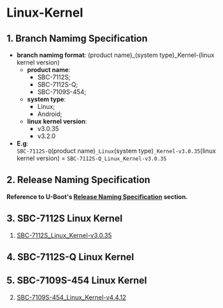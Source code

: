 # Linux-Kernel

## 1. Branch Namimg Specification

* **branch namimg format**: (product name)\_(system type)\_Kernel-(linux kernel version)
  * **product name**:
    * SBC-7112S;
    * SBC-7112S-Q;
    * SBC-7109S-454;
  * **system type**:
    * Linux;
    * Android;
  * **linux kernel version**:
    * v3.0.35
    * v3.2.0
* **E.g**:  
`SBC-7112S-Q`(product name)`_Linux`(system type)`_Kernel-v3.0.35`(linux kernel version) = `SBC-7112S-Q_Linux_Kernel-v3.0.35`

## 2. Release Naming Specification

**Reference to U-Boot's [Release Naming Specification](https://github.com/AplexOS/U-Boot#2-release-naming-specification) section.**


## 3. SBC-7112S Linux Kernel

1. [SBC-7112S_Linux_Kernel-v3.0.35](https://github.com/AplexOS/Linux-Kernel/tree/SBC-7112S-Linux-Kernel-v3.0.35)

## 4. SBC-7112S-Q Linux Kernel

## 5. SBC-7109S-454 Linux Kernel

2. [SBC-7109S-454_Linux_Kernel-v4.4.12](https://github.com/AplexOS/Linux-Kernel/tree/SBC-7109S-454-Linux-Kernel-v4.4.12)

